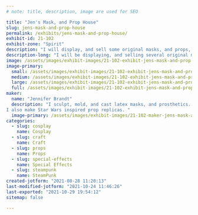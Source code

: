 ```yaml
---
# note: title, description, image are used for SEO

title: "Jen's Mask, and Prop House"
slug: jens-mask-and-prop-house
permalink: /exhibits/jens-mask-and-prop-house/
exhibit-id: 21-102
exhibit-zone: "Spirit"
description: "I will display, and sell some original masks, and props, as well have the original molds on hand. "
description-long: "I will be displaying, and selling several original masks, prosthetics, handmade costume accessories, and props, along with a few pieces from personal collection (not for sale) which include the original molds, and images of the original preloaded sculpts.  I will be actively building original props for sale on-site.  "
image: /assets/images/exhibit-images/21-102-exhibit-jens-mask-and-prop-house-photo-1630163362065-large.png
image-primary: 
  small: /assets/images/exhibit-images/21-102-exhibit-jens-mask-and-prop-house-photo-1630163362065-small.png
  medium: /assets/images/exhibit-images/21-102-exhibit-jens-mask-and-prop-house-photo-1630163362065-medium.png
  large: /assets/images/exhibit-images/21-102-exhibit-jens-mask-and-prop-house-photo-1630163362065-large.png
  full: /assets/images/exhibit-images/21-102-exhibit-jens-mask-and-prop-house-photo-1630163362065-full.png
maker: 
  name: "Jennifer Brandt"
  description: "I sculpt, mold, and cast latex masks, and prosthetics. I am also restoring a few pieces in my personal collection.
I also make Star Wars inspired prop replicas. "
  image-primary: /assets/images/exhibit-images/21-102-maker-jens-mask-and-prop-house-img-20210327-124839-medium.jpg
categories: 
  - slug: cosplay
    name: Cosplay
  - slug: craft
    name: Craft
  - slug: props
    name: Props
  - slug: special-effects
    name: Special Effects
  - slug: steampunk
    name: SteamPunk
created-jotform: "2021-08-28 11:20:13"
last-modified-jotform: "2021-10-24 11:46:26"
last-exported: "2021-10-29 19:54:12"
sitemap: false

---
```

